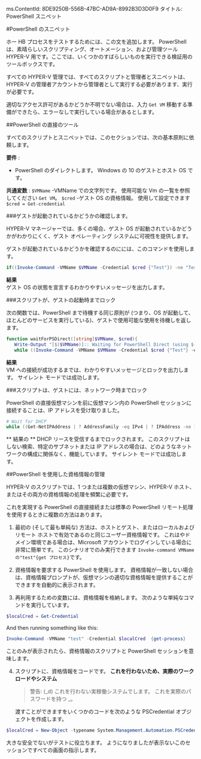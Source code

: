 ms.ContentId: 8DE9250B-556B-47BC-AD9A-8992B3D3D0F9
タイトル: PowerShell スニペット

#PowerShell のスニペット

ホー HB プロセスをテストするためには、この文を追加します。
PowerShell は、素晴らしいスクリプティング、オートメーション、および管理ツール HYPER-V 用です。ここでは、いくつかのすばらしいものを実行できる検証用のツールボックスです。

すべての HYPER-V 管理では、すべてのスクリプトと管理者とスニペットは、HYPER-V の管理者アカウントから管理者として実行する必要があります、実行が必要です。

適切なアクセス許可があるかどうか不明でない場合は、入力 `Get VM` 移動する準備ができたら、エラーなしで実行している場合があるとします。


##PowerShell の直接のツール

すべてのスクリプトとスニペットでは、このセクションでは、次の基本原則に依頼します。

**要件** :


*  PowerShell のダイレクトします。
    Windows の 10 のゲストとホスト OS です。

**共通変数** :
`$VMName` -VMName での文字列です。
使用可能な Vm の一覧を参照してください `Get VM`。
`$cred` -ゲスト OS の資格情報。
使用して設定できます `$cred = Get-credential`



###ゲストが起動されているかどうかの確認します。

HYPER-V マネージャーでは、多くの場合、ゲスト OS が起動されているかどうかがわかりにくく、ゲスト オペレーティング システムに可視性を提供します。

ゲストが起動されているかどうかを確認するのにには、このコマンドを使用します。

``` PowerShell
if((Invoke-Command -VMName $VMName -Credential $cred {"Test"}) -ne "Test"){Write-Host "Not Booted"} else {Write-Host "Booted"}
```

**結果**  
ゲスト OS の状態を宣言するわかりやすいメッセージを出力します。


###スクリプトが、ゲストの起動時までロック

次の関数では、PowerShell まで待機する同じ原則が (つまり、OS が起動して、ほとんどのサービスを実行している)、ゲストで使用可能な使用を待機しを返します。

``` PowerShell
function waitForPSDirect([string]$VMName, $cred){
   Write-Output "[$($VMName)]:: Waiting for PowerShell Direct (using $($cred.username))"
   while ((Invoke-Command -VMName $VMName -Credential $cred {"Test"} -ea SilentlyContinue) -ne "Test") {Sleep -Seconds 1}}
```

**結果**  
VM への接続が成功するまでは、わかりやすいメッセージとロックを出力します。
サイレント モードでは成功します。

###スクリプトは、ゲストには、ネットワーク時までロック

PowerShell の直接仮想マシンを前に仮想マシン内の PowerShell セッションに接続することは、IP アドレスを受け取りました。

``` PowerShell
# Wait for DHCP
while ((Get-NetIPAddress | ? AddressFamily -eq IPv4 | ? IPAddress -ne 127.0.0.1).SuffixOrigin -ne "Dhcp") {sleep -Milliseconds 10}
```

** 結果の **
DHCP リースを受信するまでロックされます。
このスクリプトはしない検索、特定のサブネットまたは IP アドレスの場合は、どのようなネットワークの構成に関係なく、機能しています。
サイレント モードでは成功します。

##PowerShell を使用した資格情報の管理

HYPER-V のスクリプトでは、1 つまたは複数の仮想マシン、HYPER-V ホスト、またはその両方の資格情報の処理を頻繁に必要です。

これを実現する PowerShell の直接接続または標準の PowerShell リモート処理を使用するときに複数の方法はあります。

1. 最初の (そして最も単純な) 方法は、ホストとゲスト、またはローカルおよびリモート ホストで有効であるのと同じユーザー資格情報です。
    これはやドメイン環境である場合は、Microsoft アカウントでログインしている場合に非常に簡単です。
    このシナリオでのみ実行できます `Invoke-command VMName の"test"{get プロセス}`です。
    
2. 資格情報を要求する PowerShell を使用します。
    資格情報が一致しない場合は、資格情報プロンプトが、仮想マシンの適切な資格情報を提供することができますを自動的に表示されます。
    
3. 再利用するための変数には、資格情報を格納します。
    次のような単純なコマンドを実行しています。
    

  ``` PowerShell
  $localCred = Get-Credential
   ```
  And then running something like this:
  ``` PowerShell
  Invoke-Command -VMName "test" -Credential $localCred  {get-process} 
  ```
  ことのみが表示されたら、資格情報のスクリプトと PowerShell セッションを意味します。

4. スクリプトに、資格情報をコードです。
    **これを行わないため、実際のワークロードやシステム**
    > 警告: (_d) これを行わない実稼働システムでします。
    > これを実際のパスワードを持つ _。
    
    渡すことができますをいくつかのコードを次のような PSCredential オブジェクトを作成します。
    

  ``` PowerShell
  $localCred = New-Object -typename System.Management.Automation.PSCredential -argumentlist "Administrator", (ConvertTo-SecureString "P@ssw0rd" -AsPlainText -Force) 
  ```
大きな安全でないがテストに役立ちます。
ようになりましたが表示ないこのセッションですべての画面の指示します。






